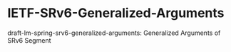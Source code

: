 # IETF-SRv6-Generalized-Arguments
draft-lm-spring-srv6-generalized-arguments: Generalized Arguments of SRv6 Segment
